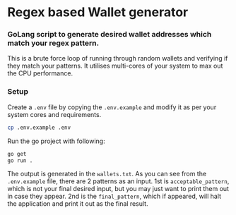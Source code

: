 # Regex based Wallet generator

### GoLang script to generate desired wallet addresses which match your regex pattern.

This is a brute force loop of running through random wallets and verifying if they match your patterns. It utilises multi-cores of your system to max out the CPU performance. 

### Setup

Create a `.env` file by copying the `.env.example` and modify it as per your system cores and requirements.
```bash
cp .env.example .env
```


Run the go project with following:
```bash
go get
go run .
```

The output is generated in the `wallets.txt`. As you can see from the `.env.example` file, there are 2 patterns as an input. 1st is `acceptable_pattern`, which is not your final desired input, but you may just want to print them out in case they appear. 2nd is the `final_pattern`, which if appeared, will halt the application and print it out as the final result. 